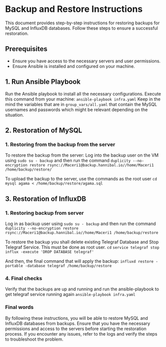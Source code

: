 # Backup and Restore Instructions

This document provides step-by-step instructions for restoring backups for MySQL and InfluxDB databases. Follow these steps to ensure a successful restoration.

## Prerequisites
- Ensure you have access to the necessary servers and user permissions.
- Ensure Ansible is installed and configured on your machine.

## 1. Run Ansible Playbook

Run the Ansible playbook to install all the necessary configurations. Execute this command from your machine:
``` ansible-playbook infra.yaml ```
Keep in the mind the variables that are in ```group_vars/all.yaml``` that contain the MySQL usernames and passwords which might be relevant depending on the situation.

## 2. Restoration of MySQL
### 1. Restoring from the backup from the server
To restore the backup from the server:
Log into the backup user on the VM using ```sudo su - backup```
and then run the command ```duplicity --no-encryption restore rsync://Maceri1@backup.hannibal.io//home/Maceri1 /home/backup/restore/ ```

To upload the backup to the server, use the commands as the root user
```cd```
```mysql agama < /home/backup/restore/agama.sql```

## 3. Restoration of InfluxDB
### 1. Restoring backup from server
Log in as backup user using ```sudo su - backup```
and then run the command ```duplicity --no-encryption restore rsync://Maceri1@backup.hannibal.io//home/Maceri1 /home/backup/restore```

To restore the backup you shall delete existing Telegraf Database and Stop Telegraf Service.
This must be done as root user.
```cd```
```service telegraf stop```
```influx -execute 'DROP DATABASE telegraf'```

And then, the final command that will apply the backup:
```influxd restore -portable -database telegraf /home/backup/restore```

### 4. Final checks
Verify that the backups are up and running and run the ansible-playbook to get telegraf service running again
```ansible-playbook infra.yaml```

### Final words
By following these instructions, you will be able to restore MySQL and InfluxDB databases from backups. Ensure that you have the necessary permissions and access to the servers before starting the restoration process. If you encounter any issues, refer to the logs and verify the steps to troubleshoot the problem.
